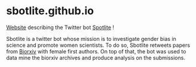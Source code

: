 # sbotlite.github.io
[Website](https://sbotlite.github.io/)  describing the Twitter bot [Spotlite](https://twitter.com/sbotlite) !


Sbotlite is a twitter bot whose mission is to investigate gender bias in science and promote women scientists. To do so, Sbotlite retweets papers from [Biorxiv](https://www.biorxiv.org/) with female first authors. On top of that, the bot was used to data mine the biorxiv archives and produce analysis on the submissions.
